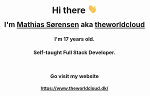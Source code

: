 <h1 align="center">
    <b>Hi there</b>
    <img src="https://raw.githubusercontent.com/ABSphreak/ABSphreak/master/gifs/Hi.gif" width="30px">
    <br> 
    <p style="font-size: 17pt; margin-top: 15px;">I'm <u>Mathias Sørensen</u> aka <u>theworldcloud</u></p>
</h1>

<h3 align="center">I'm 17 years old.</h3>
<h3 align="center">Self-taught Full Stack Developer.</h3>
<br>
<h3 align="center">Go visit my website</h3>
<h4 align="center"> <a href="https://www.theworldcloud.dk/"> https://www.theworldcloud.dk/ </a> </h4>
